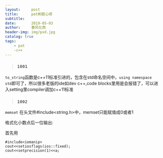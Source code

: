 ```yaml
---
layout:     post
title:      pat刷题心得
subtitle:   
date:       2019-05-03
author:     春风化雨
header-img: img/pxd.jpg
catalog: true
tags:
    - pat
	-c++
---
```


> ### `1001`

`to_string`函数是c++11标准引进的，包含在std命名空间中，`using namespace std`即可了，所以很多老版的ide如dev c++,code blocks里用是会报错了，可以进入setting里compiler调加c++11标准

> ### `1002`

`memset`	在头文件#include<string.h>中，memset只能赋值成0或者1

格式化小数点后一位输出:

首先用

```
#include<iomanip>
cout<<setiosflags(ios::fixed);
cout<<setprecision(1)<<a;
```

